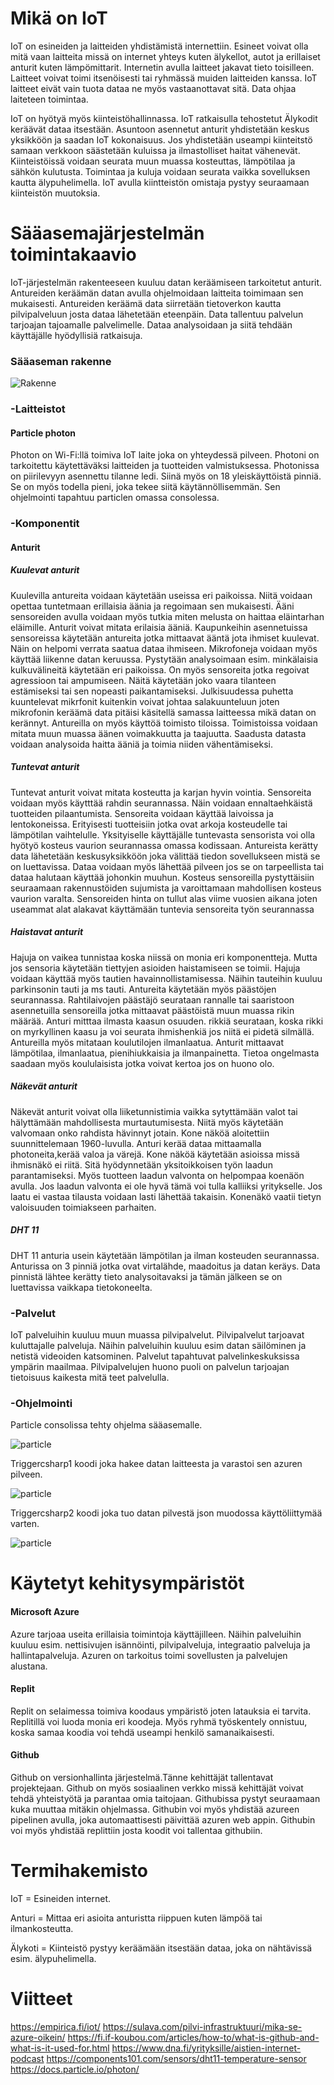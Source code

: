 # Mikä on IoT
IoT on esineiden ja laitteiden yhdistämistä internettiin. Esineet voivat olla mitä vaan laitteita missä on internet yhteys kuten älykellot, autot ja erillaiset anturit kuten lämpömittarit. Internetin avulla laitteet jakavat tieto toisilleen. Laitteet voivat toimi itsenöisesti tai ryhmässä muiden laitteiden kanssa. IoT laitteet eivät vain tuota dataa ne myös vastaanottavat sitä. Data ohjaa laiteteen toimintaa.

IoT on hyötyä myös kiinteistöhallinnassa. IoT ratkaisulla tehostetut Älykodit keräävät dataa itsestään. Asuntoon asennetut anturit yhdistetään keskus yksikköön ja saadan IoT kokonaisuus. Jos yhdistetään useampi kiinteitstö samaan verkkoon säästetään kuluissa ja ilmastolliset haitat vähenevät. Kiinteistöissä voidaan seurata muun muassa kosteuttas, lämpötilaa ja sähkön kulutusta. Toimintaa ja kuluja voidaan seurata vaikka sovelluksen kautta älypuhelimella. IoT avulla kiintteistön omistaja pystyy seuraamaan kiinteistön muutoksia.
# Sääasemajärjestelmän toimintakaavio
IoT-järjestelmän rakenteeseen kuuluu datan keräämiseen tarkoitetut anturit. Antureiden keräämän datan avulla ohjelmoidaan laitteita toimimaan sen mukaisesti. Antureiden keräämä data siirretään tietoverkon kautta pilvipalveluun josta dataa lähetetään eteenpäin. Data tallentuu palvelun tarjoajan tajoamalle palvelimelle. Dataa analysoidaan ja siitä tehdään käyttäjälle hyödyllisiä ratkaisuja.
### Sääaseman rakenne 
![Rakenne](/kuva.jpg)
### -Laitteistot
#### Particle photon
Photon on Wi-Fi:llä toimiva IoT laite joka on yhteydessä pilveen. Photoni on tarkoitettu käytettäväksi laitteiden ja tuotteiden valmistuksessa. Photonissa on piirilevyyn asennettu tilanne ledi. Siinä myös on 18 yleiskäyttöistä pinniä. Se on myös todella pieni, joka tekee siitä käytännöllisemmän. Sen ohjelmointi tapahtuu particlen omassa consolessa. 
### -Komponentit
#### Anturit 
##### Kuulevat anturit
Kuulevilla antureita voidaan käytetään useissa eri paikoissa. Niitä voidaan opettaa tuntetmaan erillaisia äänia ja regoimaan sen mukaisesti. Ääni sensoreiden avulla voidaan myös tutkia miten melusta on haittaa eläintarhan eläimille. Anturit voivat mitata erilaisia ääniä. Kaupunkeihin asennetuissa sensoreissa käytetään antureita jotka mittaavat ääntä jota ihmiset kuulevat. Näin on helpomi verrata saatua dataa ihmiseen. Mikrofoneja voidaan myös käyttää liikenne datan keruussa. Pystytään analysoimaan esim. minkälaisia kulkuvälineitä käytetään eri paikoissa. On myös sensoreita jotka regoivat agressioon tai ampumiseen. Näitä käytetään joko vaara tilanteen estämiseksi tai sen nopeasti paikantamiseksi. Julkisuudessa puhetta kuuntelevat mikrfonit kuitenkin voivat johtaa salakuunteluun joten mikrofonin keräämä data pitäisi käsitellä samassa laitteessa mikä datan on kerännyt. Antureilla on myös käyttöä toimisto tiloissa. Toimistoissa voidaan mitata muun muassa äänen voimakkuutta ja taajuutta. Saadusta datasta voidaan analysoida haitta ääniä ja toimia niiden vähentämiseksi.
##### Tuntevat anturit
Tuntevat anturit voivat mitata kosteutta ja karjan hyvin vointia. Sensoreita voidaan myös käytttää rahdin seurannassa. Näin voidaan ennaltaehkäistä tuotteiden pilaantumista. Sensoreita voidaan käyttää laivoissa ja lentokoneissa. Erityisesti tuotteisiin jotka ovat arkoja kosteudelle tai lämpötilan vaihtelulle. Yksityiselle käyttäjälle tuntevasta sensorista voi olla hyötyö kosteus vaurion seurannassa omassa kodissaan. Antureista kerätty data lähetetään keskusyksikköön joka välittää tiedon sovellukseen mistä se on luettavissa. Dataa voidaan myös lähettää pilveen jos se on tarpeellista tai dataa halutaan käyttää johonkin muuhun. Kosteus sensoreilla pystyttäisiin seuraamaan rakennustöiden sujumista ja varoittamaan mahdollisen kosteus vaurion varalta. Sensoreiden hinta on tullut alas viime vuosien aikana joten useammat alat alakavat käyttämään tuntevia sensoreita työn seurannassa
##### Haistavat anturit
Hajuja on vaikea tunnistaa koska niissä on monia eri komponentteja. Mutta jos sensoria käytetään tiettyjen asioiden haistamiseen se toimii. Hajuja voidaan käyttää myös tautien havainnollistamisessa. Näihin tauteihin kuuluu parkinsonin tauti ja ms tauti. Antureita käytetään myös päästöjen seurannassa. Rahtilaivojen päästäjö seurataan rannalle tai saaristoon asennetuilla sensoreilla jotka mittaavat päästöistä muun muassa rikin määrää. Anturi mitttaa ilmasta kaasun osuuden. rikkiä seurataan, koska rikki on myrkyllinen kaasu ja voi seurata ihmishenkiä jos niitä ei pidetä silmällä. Antureilla myös mitataan koulutilojen ilmanlaatua. Anturit mittaavat lämpötilaa, ilmanlaatua, pienihiukkaisia ja ilmanpainetta. Tietoa ongelmasta saadaan myös koululaisista jotka voivat kertoa jos on huono olo.
##### Näkevät anturit
Näkevät anturit voivat olla liiketunnistimia vaikka sytyttämään valot tai hälyttämään mahdollisesta murtautumisesta. Niitä myös käytetään valvomaan onko rahdista hävinnyt jotain. Kone näköä aloitettiin suunnittelemaan 1960-luvulla. Anturi kerää dataa mittaamalla photoneita,kerää valoa ja värejä. Kone näköä käytetään asioissa missä ihmisnäkö ei riitä. Sitä hyödynnetään yksitoikkoisen työn laadun parantamiseksi. Myös tuotteen laadun valvonta on helpompaa koenäön avulla. Jos laadun valvonta ei ole hyvä tämä voi tulla kalliiksi yritykselle. Jos laatu ei vastaa tilausta voidaan lasti lähettää takaisin. Konenäkö vaatii tietyn valoisuuden toimiakseen parhaiten.
##### DHT 11
DHT 11 anturia usein käytetään lämpötilan ja ilman kosteuden seurannassa. Anturissa on 3 pinniä jotka ovat virtalähde, maadoitus ja datan keräys. Data pinnistä lähtee kerätty tieto analysoitavaksi ja tämän jälkeen se on luettavissa vaikkapa tietokoneelta.
### -Palvelut
IoT palveluihin kuuluu muun muassa pilvipalvelut. Pilvipalvelut tarjoavat kuluttajalle palveluja. Näihin palveluihin kuuluu esim datan säilöminen ja netistä videoiden katsominen. Palvelut tapahtuvat palvelinkeskuksissa ympärin maailmaa. Pilvipalvelujen huono puoli on palvelun tarjoajan tietoisuus kaikesta mitä teet palvelulla. 
### -Ohjelmointi
Particle consolissa tehty ohjelma sääasemalle.

![particle](/particlec.jpg)

Triggercsharp1 koodi joka hakee datan laitteesta ja varastoi sen azuren pilveen.

![particle](/csharp1.jpg)

Triggercsharp2 koodi joka tuo datan pilvestä json muodossa käyttöliittymää varten.

![particle](/csharp2.jpg)

# Käytetyt kehitysympäristöt
#### Microsoft Azure
Azure tarjoaa useita erillaisia toimintoja käyttäjilleen. Näihin palveluihin kuuluu esim. nettisivujen isännöinti, pilvipalveluja, integraatio palveluja ja hallintapalveluja. Azuren on tarkoitus toimi sovellusten ja palvelujen alustana.
#### Replit
Replit on selaimessa toimiva koodaus ympäristö joten latauksia ei tarvita. Replitillä voi luoda monia eri koodeja. Myös ryhmä työskentely onnistuu, koska samaa koodia voi tehdä useampi henkilö samanaikaisesti.
#### Github
Github on versionhallinta järjestelmä.Tänne kehittäjät tallentavat projektejaan. Github on myös sosiaalinen verkko missä kehittäjät voivat tehdä yhteistyötä ja parantaa omia taitojaan. Githubissa pystyt seuraamaan kuka muuttaa mitäkin ohjelmassa. Githubin voi myös yhdistää azureen pipelinen avulla, joka automaattisesti päivittää azuren web appin. Githubin voi myös yhdistää replittiin josta koodit voi tallentaa githubiin.
# Termihakemisto
IoT = Esineiden internet.

Anturi = Mittaa eri asioita anturistta riippuen kuten lämpöä tai ilmankosteutta.

Älykoti = Kiinteistö pystyy keräämään itsestään dataa, joka on nähtävissä esim. älypuhelimella.

# Viitteet
https://empirica.fi/iot/
https://sulava.com/pilvi-infrastruktuuri/mika-se-azure-oikein/
https://fi.if-koubou.com/articles/how-to/what-is-github-and-what-is-it-used-for.html
https://www.dna.fi/yrityksille/aistien-internet-podcast
https://components101.com/sensors/dht11-temperature-sensor
https://docs.particle.io/photon/

